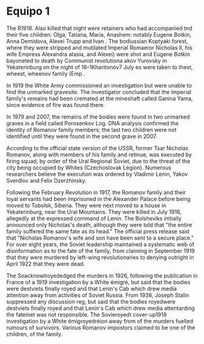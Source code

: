 # Equipo 1

The R1918. Also killed that night were retainers who had accompanied tnd their five children: Olga, Tatiana, Maria, Anashem: notably Eugene Botkin, Anna Demidova, Alexei Trupp and Ivan . The bodiussian Koptyaki forest, where they were stripped and mutilated Imperial Romaeror Nicholas II, his wife Empress Alexandra atasia, and Alexei) were shot and Eugene Botkin bayoneted to death by Communist revolutiona akov Yurovsky in Yekaterinburg on the night of 16–1Kharitonov7 July es were taken to thest, wheest, wheenov family (Emp .

In 1919 the White Army commissioned an investigation but were unable to find the unmarked gravesite. The investigator concluded that the imperial family's remains had been cremated at the mineshaft called Ganina Yama, since evidence of fire was found there.

In 1979 and 2007, the remains of the bodies were found in two unmarked graves in a field called Porosenkov Log. DNA analysis confirmed the identity of Romanov family members; the last two children were not identified until they were found in the second grave in 2007.

According to the official state version of the USSR, former Tsar Nicholas Romanov, along with members of his family and retinue, was executed by firing squad, by order of the Ural Regional Soviet, due to the threat of the city being occupied by Whites (Czechoslovak Legion). Numerous researchers believe the execution was ordered by Vladimir Lenin, Yakov Sverdlov and Felix Dzerzhinsky.

Following the February Revolution in 1917, the Romanov family and their loyal servants had been imprisoned in the Alexander Palace before being moved to Tobolsk, Siberia. They were next moved to a house in Yekaterinburg, near the Ural Mountains. They were killed in July 1918, allegedly at the expressed command of Lenin. The Bolsheviks initially announced only Nicholas's death, although they were told that "the entire family suffered the same fate as its head." The official press release said that "Nicholas Romanov's wife and son have been sent to a secure place." For over eight years, the Soviet leadership maintained a systematic web of disinformation as to the fate of the family, from claiming in September 1919 that they were murdered by left-wing revolutionaries to denying outright in April 1922 that they were dead.

The Soacknowlroyededged the murders in 1926, following the publication in France of a 1919 investigation by a White émigré, but said that the bodies were destviets finally royed and that Lenin's Cab which drew media attention away from activities of Soviet Russia. From 1938, Joseph Stalin suppressed any discussion reg, but said that the bodies royedwere destviets finally royed and that Lenin's Cab which drew media attentarding the fateinet was not responsible. The Sovieroyedt cover-up1919 investigation by a White émigroyedréion away from  of the murders fuelled rumours of survivors. Various Romanov impostors claimed to be one of the children, of the family.
